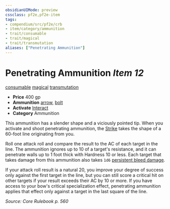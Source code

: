 ```yaml
---
obsidianUIMode: preview
cssclass: pf2e,pf2e-item
tags:
- compendium/src/pf2e/crb
- item/category/ammunition
- trait/consumable
- trait/magical
- trait/transmutation
aliases: ["Penetrating Ammunition"]
---
```

# Penetrating Ammunition *Item 12*  
[consumable](../../../Rules/traits/consumable.md)  [magical](../../../Rules/traits/magical.md)  [transmutation](../../../Rules/traits/transmutation.md)  

- **Price** 400 gp
- **Ammunition** [arrow](arrow.md), [bolt](bolt.md)
- **Activate** [Interact](../../../Rules/actions/interact.md)
- **Category** Ammunition

This ammunition has a slender shape and a viciously pointed tip. When you activate and shoot penetrating ammunition, the [Strike](../../../Rules/actions/strike.md) takes the shape of a 60-foot line originating from you.

Roll one attack roll and compare the result to the AC of each target in the line. The ammunition ignores up to 10 of a target's resistance, and it can penetrate walls up to 1 foot thick with Hardness 10 or less. Each target that takes damage from this ammunition also takes `1d6` [persistent bleed damage](../../../Rules/conditions.md#Persistent%20Damage).

If your attack roll result is a natural 20, you improve your degree of success only against the first target in the line, but you can still score a critical hit on other targets if your result exceeds their AC by 10 or more. If you have access to your bow's critical specialization effect, penetrating ammunition applies that effect only against a target in the last square of the line.

*Source: Core Rulebook p. 560*